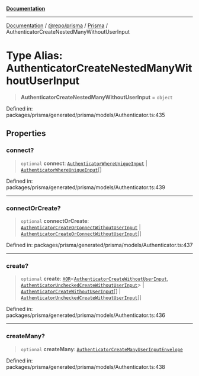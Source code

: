 [**Documentation**](../../../../../README.md)

***

[Documentation](../../../../../README.md) / [@repo/prisma](../../../README.md) / [Prisma](../README.md) / AuthenticatorCreateNestedManyWithoutUserInput

# Type Alias: AuthenticatorCreateNestedManyWithoutUserInput

> **AuthenticatorCreateNestedManyWithoutUserInput** = `object`

Defined in: packages/prisma/generated/prisma/models/Authenticator.ts:435

## Properties

### connect?

> `optional` **connect**: [`AuthenticatorWhereUniqueInput`](AuthenticatorWhereUniqueInput.md) \| [`AuthenticatorWhereUniqueInput`](AuthenticatorWhereUniqueInput.md)[]

Defined in: packages/prisma/generated/prisma/models/Authenticator.ts:439

***

### connectOrCreate?

> `optional` **connectOrCreate**: [`AuthenticatorCreateOrConnectWithoutUserInput`](AuthenticatorCreateOrConnectWithoutUserInput.md) \| [`AuthenticatorCreateOrConnectWithoutUserInput`](AuthenticatorCreateOrConnectWithoutUserInput.md)[]

Defined in: packages/prisma/generated/prisma/models/Authenticator.ts:437

***

### create?

> `optional` **create**: [`XOR`](XOR.md)\<[`AuthenticatorCreateWithoutUserInput`](AuthenticatorCreateWithoutUserInput.md), [`AuthenticatorUncheckedCreateWithoutUserInput`](AuthenticatorUncheckedCreateWithoutUserInput.md)\> \| [`AuthenticatorCreateWithoutUserInput`](AuthenticatorCreateWithoutUserInput.md)[] \| [`AuthenticatorUncheckedCreateWithoutUserInput`](AuthenticatorUncheckedCreateWithoutUserInput.md)[]

Defined in: packages/prisma/generated/prisma/models/Authenticator.ts:436

***

### createMany?

> `optional` **createMany**: [`AuthenticatorCreateManyUserInputEnvelope`](AuthenticatorCreateManyUserInputEnvelope.md)

Defined in: packages/prisma/generated/prisma/models/Authenticator.ts:438
